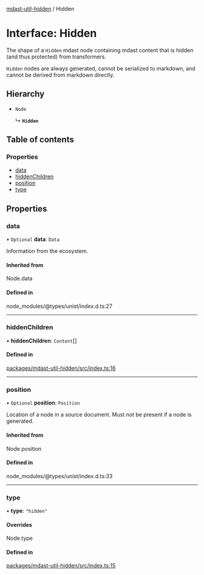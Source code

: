 [mdast-util-hidden][1] / Hidden

# Interface: Hidden

The shape of a `Hidden` mdast node containing mdast content that is hidden (and
thus protected) from transformers.

`Hidden` nodes are always generated, cannot be serialized to markdown, and
cannot be derived from markdown directly.

## Hierarchy

- `Node`

  ↳ **`Hidden`**

## Table of contents

### Properties

- [data][2]
- [hiddenChildren][3]
- [position][4]
- [type][5]

## Properties

### data

• `Optional` **data**: `Data`

Information from the ecosystem.

#### Inherited from

Node.data

#### Defined in

node_modules/@types/unist/index.d.ts:27

---

### hiddenChildren

• **hiddenChildren**: `Content`\[]

#### Defined in

[packages/mdast-util-hidden/src/index.ts:16][6]

---

### position

• `Optional` **position**: `Position`

Location of a node in a source document. Must not be present if a node is
generated.

#### Inherited from

Node.position

#### Defined in

node_modules/@types/unist/index.d.ts:33

---

### type

• **type**: `"hidden"`

#### Overrides

Node.type

#### Defined in

[packages/mdast-util-hidden/src/index.ts:15][7]

[1]: ../README.md
[2]: Hidden.md#data
[3]: Hidden.md#hiddenchildren
[4]: Hidden.md#position
[5]: Hidden.md#type
[6]:
  https://github.com/Xunnamius/unified-utils/blob/658bb25/packages/mdast-util-hidden/src/index.ts#L16
[7]:
  https://github.com/Xunnamius/unified-utils/blob/658bb25/packages/mdast-util-hidden/src/index.ts#L15
